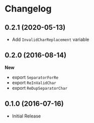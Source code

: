# Changelog

## 0.2.1 (2020-05-13)
* Add `InvalidCharReplacement` variable

## 0.2.0 (2016-08-14)

**New**

* export `SeparatorForRe`
* export `ReInValidChar`
* export `ReDupSeparatorChar`


## 0.1.0 (2016-07-16)

* Initial Release
